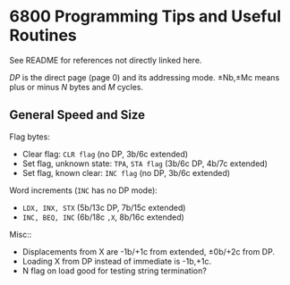 6800 Programming Tips and Useful Routines
=========================================

See README for references not directly linked here.

_DP_ is the direct page (page 0) and its addressing mode.
±Nb,±Mc means plus or minus _N_ bytes and _M_ cycles.


General Speed and Size
----------------------

Flag bytes:
  - Clear flag: `CLR flag` (no DP, 3b/6c extended)
  - Set flag, unknown state: `TPA`, `STA flag` (3b/6c DP, 4b/7c extended)
  - Set flag, known clear: `INC flag` (no DP, 3b/6c extended)

Word increments (`INC` has no DP mode):
- `LDX, INX, STX` (5b/13c DP,   7b/15c extended)
- `INC, BEQ, INC` (6b/18c `,X`, 8b/16c extended)

Misc::
- Displacements from X are -1b/+1c from extended, ±0b/+2c from DP.
- Loading X from DP instead of immediate is -1b,+1c.
- N flag on load good for testing string termination?
